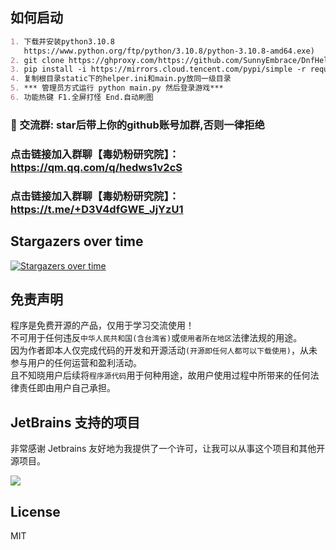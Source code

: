 ## 如何启动

```markdown
1. 下载并安装python3.10.8
   https://www.python.org/ftp/python/3.10.8/python-3.10.8-amd64.exe)
2. git clone https://ghproxy.com/https://github.com/SunnyEmbrace/DnfHelper-Python.git
3. pip install -i https://mirrors.cloud.tencent.com/pypi/simple -r requirements.txt
4. 复制根目录static下的helper.ini和main.py放同一级目录
5. *** 管理员方式运行 python main.py 然后登录游戏***
6. 功能热键 F1.全屏打怪 End.自动刷图
```

### :red_circle: 交流群: star后带上你的github账号加群,否则一律拒绝

### 点击链接加入群聊【毒奶粉研究院】：https://qm.qq.com/q/hedws1v2cS

### 点击链接加入群聊【毒奶粉研究院】：https://t.me/+D3V4dfGWE_JjYzU1

## Stargazers over time

[![Stargazers over time](https://starchart.cc/SunnyEmbrace/DnfHelper-Python.svg)](https://starchart.cc/SunnyEmbrace/DnfHelper-Python)

## 免责声明

程序是免费开源的产品，仅用于学习交流使用！       
不可用于任何违反`中华人民共和国(含台湾省)`或`使用者所在地区`法律法规的用途。      
因为作者即本人仅完成代码的开发和开源活动`(开源即任何人都可以下载使用)`，从未参与用户的任何运营和盈利活动。    
且不知晓用户后续将`程序源代码`用于何种用途，故用户使用过程中所带来的任何法律责任即由用户自己承担。   

## JetBrains 支持的项目

非常感谢 Jetbrains 友好地为我提供了一个许可，让我可以从事这个项目和其他开源项目。

[![](https://resources.jetbrains.com/storage/products/company/brand/logos/jb_beam.svg)](https://www.jetbrains.com/?from=https://github.com/qiuapeng921)

## License

MIT
